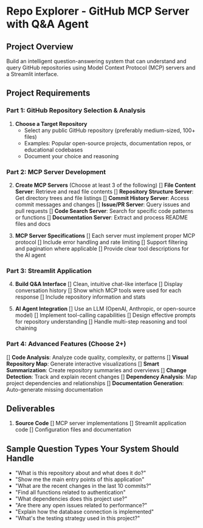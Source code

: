 # Repo Explorer - GitHub MCP Server with Q&A Agent

## Project Overview
Build an intelligent question-answering system that can understand and query GitHub repositories using Model Context Protocol (MCP) servers and a Streamlit interface.

## Project Requirements

### Part 1: GitHub Repository Selection & Analysis
1. **Choose a Target Repository**
   - Select any public GitHub repository (preferably medium-sized, 100+ files)
   - Examples: Popular open-source projects, documentation repos, or educational codebases
   - Document your choice and reasoning

### Part 2: MCP Server Development
2. **Create MCP Servers** (Choose at least 3 of the following)
   [] **File Content Server**: Retrieve and read file contents
   [] **Repository Structure Server**: Get directory trees and file listings
   [] **Commit History Server**: Access commit messages and changes
   [] **Issue/PR Server**: Query issues and pull requests
   [] **Code Search Server**: Search for specific code patterns or functions
   [] **Documentation Server**: Extract and process README files and docs

3. **MCP Server Specifications**
   [] Each server must implement proper MCP protocol
   [] Include error handling and rate limiting
   [] Support filtering and pagination where applicable
   [] Provide clear tool descriptions for the AI agent

### Part 3: Streamlit Application
4. **Build Q&A Interface**
   [] Clean, intuitive chat-like interface
   [] Display conversation history
   [] Show which MCP tools were used for each response
   [] Include repository information and stats

5. **AI Agent Integration**
   [] Use an LLM (OpenAI, Anthropic, or open-source model)
   [] Implement tool-calling capabilities
   [] Design effective prompts for repository understanding
   [] Handle multi-step reasoning and tool chaining

### Part 4: Advanced Features (Choose 2+)
[] **Code Analysis**: Analyze code quality, complexity, or patterns
[] **Visual Repository Map**: Generate interactive visualizations
[] **Smart Summarization**: Create repository summaries and overviews
[] **Change Detection**: Track and explain recent changes
[] **Dependency Analysis**: Map project dependencies and relationships
[] **Documentation Generation**: Auto-generate missing documentation



## Deliverables
1. **Source Code**
   [] MCP server implementations
   [] Streamlit application code
   [] Configuration files and documentation


## Sample Question Types Your System Should Handle
- "What is this repository about and what does it do?"
- "Show me the main entry points of this application"
- "What are the recent changes in the last 10 commits?"
- "Find all functions related to authentication"
- "What dependencies does this project use?"
- "Are there any open issues related to performance?"
- "Explain how the database connection is implemented"
- "What's the testing strategy used in this project?"
